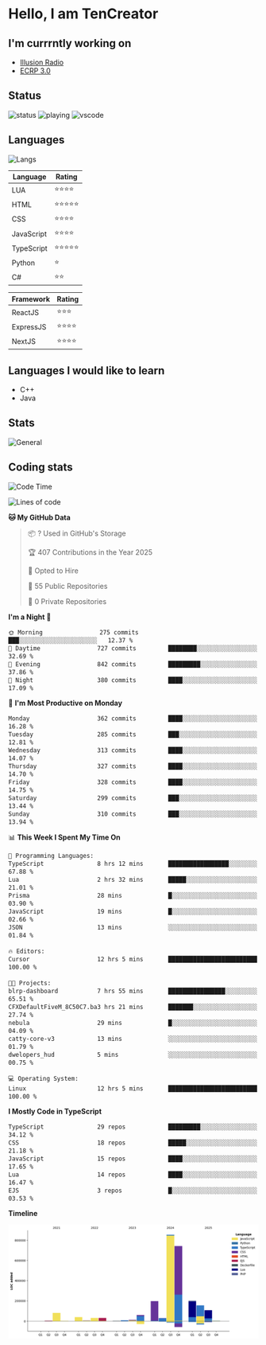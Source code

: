 # Hello, I am TenCreator

## I'm currrntly working on
- [Illusion Radio](https://illusionradio.co.uk/)
- [ECRP 3.0](http://github.com/Emerald-Coast-Roleplay/)

## Status
![status](https://api.statusbadges.me/badge/status/518334475038359555?simple=true&style=for-the-badge)
![playing](https://api.statusbadges.me/badge/playing/518334475038359555?style=for-the-badge)
![vscode](https://api.statusbadges.me/badge/vscode/518334475038359555?style=for-the-badge)

## Languages
![Langs](https://github-readme-stats.vercel.app/api/top-langs/?username=tencreator&layout=compact&theme=radical)


|Language|Rating|
|--------|------|
|LUA|⭐️⭐️⭐️⭐️|
|HTML|⭐️⭐️⭐️⭐️⭐️|
|CSS|⭐️⭐️⭐️⭐️|
|JavaScript|⭐️⭐️⭐️⭐️|
|TypeScript|⭐️⭐️⭐️⭐️⭐️|
|Python|⭐️|
|C#|⭐️⭐️ |

|Framework|Rating|
|--------|------|
|ReactJS|⭐️⭐️⭐|
|ExpressJS|⭐️⭐️⭐️⭐️|
|NextJS|⭐️⭐️⭐⭐️|

## Languages I would like to learn
- C++
- Java

## Stats
![General](https://github-readme-stats.vercel.app/api?username=tencreator&show_icons=true&theme=radical)

## Coding stats

<!--START_SECTION:waka-->
![Code Time](http://img.shields.io/badge/Code%20Time-468%20hrs%2034%20mins-blue)

![Lines of code](https://img.shields.io/badge/From%20Hello%20World%20I%27ve%20Written-2.0%20million%20lines%20of%20code-blue)

**🐱 My GitHub Data** 

> 📦 ? Used in GitHub's Storage 
 > 
> 🏆 407 Contributions in the Year 2025
 > 
> 💼 Opted to Hire
 > 
> 📜 55 Public Repositories 
 > 
> 🔑 0 Private Repositories 
 > 
**I'm a Night 🦉** 

```text
🌞 Morning                275 commits         ███░░░░░░░░░░░░░░░░░░░░░░   12.37 % 
🌆 Daytime                727 commits         ████████░░░░░░░░░░░░░░░░░   32.69 % 
🌃 Evening                842 commits         █████████░░░░░░░░░░░░░░░░   37.86 % 
🌙 Night                  380 commits         ████░░░░░░░░░░░░░░░░░░░░░   17.09 % 
```
📅 **I'm Most Productive on Monday** 

```text
Monday                   362 commits         ████░░░░░░░░░░░░░░░░░░░░░   16.28 % 
Tuesday                  285 commits         ███░░░░░░░░░░░░░░░░░░░░░░   12.81 % 
Wednesday                313 commits         ████░░░░░░░░░░░░░░░░░░░░░   14.07 % 
Thursday                 327 commits         ████░░░░░░░░░░░░░░░░░░░░░   14.70 % 
Friday                   328 commits         ████░░░░░░░░░░░░░░░░░░░░░   14.75 % 
Saturday                 299 commits         ███░░░░░░░░░░░░░░░░░░░░░░   13.44 % 
Sunday                   310 commits         ███░░░░░░░░░░░░░░░░░░░░░░   13.94 % 
```


📊 **This Week I Spent My Time On** 

```text
💬 Programming Languages: 
TypeScript               8 hrs 12 mins       █████████████████░░░░░░░░   67.88 % 
Lua                      2 hrs 32 mins       █████░░░░░░░░░░░░░░░░░░░░   21.01 % 
Prisma                   28 mins             █░░░░░░░░░░░░░░░░░░░░░░░░   03.90 % 
JavaScript               19 mins             █░░░░░░░░░░░░░░░░░░░░░░░░   02.66 % 
JSON                     13 mins             ░░░░░░░░░░░░░░░░░░░░░░░░░   01.84 % 

🔥 Editors: 
Cursor                   12 hrs 5 mins       █████████████████████████   100.00 % 

🐱‍💻 Projects: 
blrp-dashboard           7 hrs 55 mins       ████████████████░░░░░░░░░   65.51 % 
CFXDefaultFiveM_8C50C7.ba3 hrs 21 mins       ███████░░░░░░░░░░░░░░░░░░   27.74 % 
nebula                   29 mins             █░░░░░░░░░░░░░░░░░░░░░░░░   04.09 % 
catty-core-v3            13 mins             ░░░░░░░░░░░░░░░░░░░░░░░░░   01.79 % 
dwelopers_hud            5 mins              ░░░░░░░░░░░░░░░░░░░░░░░░░   00.75 % 

💻 Operating System: 
Linux                    12 hrs 5 mins       █████████████████████████   100.00 % 
```

**I Mostly Code in TypeScript** 

```text
TypeScript               29 repos            █████████░░░░░░░░░░░░░░░░   34.12 % 
CSS                      18 repos            █████░░░░░░░░░░░░░░░░░░░░   21.18 % 
JavaScript               15 repos            ████░░░░░░░░░░░░░░░░░░░░░   17.65 % 
Lua                      14 repos            ████░░░░░░░░░░░░░░░░░░░░░   16.47 % 
EJS                      3 repos             █░░░░░░░░░░░░░░░░░░░░░░░░   03.53 % 
```



**Timeline**

![Lines of Code chart](https://raw.githubusercontent.com/tencreator/tencreator/main/assets/bar_graph.png)


<!--END_SECTION:waka-->

